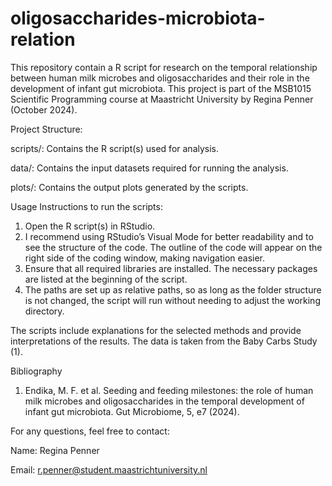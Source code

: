# oligosaccharides-microbiota-relation
This repository contain a R script for research on the temporal relationship between human milk microbes and oligosaccharides and their role in the development of infant gut microbiota. This project is part of the MSB1015 Scientific Programming course at Maastricht University by Regina Penner (October 2024).

Project Structure:

scripts/: Contains the R script(s) used for analysis.

data/: Contains the input datasets required for running the analysis.

plots/: Contains the output plots generated by the scripts.

Usage Instructions to run the scripts:
1. Open the R script(s) in RStudio.
2. I recommend using RStudio’s Visual Mode for better readability and to see the structure of the code. The outline of the code will appear on the right side of the coding window, making navigation easier.
3. Ensure that all required libraries are installed. The necessary packages are listed at the beginning of the script.
4. The paths are set up as relative paths, so as long as the folder structure is not changed, the script will run without needing to adjust the working directory.

The scripts include explanations for the selected methods and provide interpretations of the results. 
The data is taken from the Baby Carbs Study (1).

Bibliography
1. Endika, M. F. et al. Seeding and feeding milestones: the role of human milk microbes and oligosaccharides in the temporal development of infant gut microbiota. Gut Microbiome, 5, e7 (2024).

For any questions, feel free to contact:

Name: Regina Penner

Email: r.penner@student.maastrichtuniversity.nl
